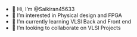 - 👋 Hi, I’m @Saikiran45633
- 👀 I’m interested in Physical design and FPGA
- 🌱 I’m currently learning VLSI Back and Front end
- 💞️ I’m looking to collaborate on VLSI Projects

<!---
Saikiran45633/Saikiran45633 is a ✨ special ✨ repository because its `README.md` (this file) appears on your GitHub profile.
You can click the Preview link to take a look at your changes.
--->
